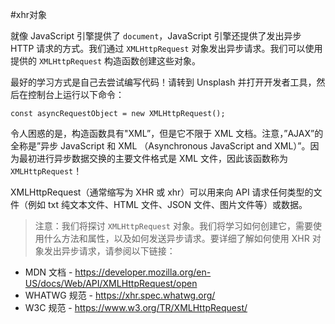 #xhr对象

就像 JavaScript 引擎提供了 `document`，JavaScript 引擎还提供了发出异步 HTTP 请求的方式。我们通过 `XMLHttpRequest` 对象发出异步请求。我们可以使用提供的 `XMLHttpRequest` 构造函数创建这些对象。

最好的学习方式是自己去尝试编写代码！请转到 Unsplash 并打开开发者工具，然后在控制台上运行以下命令：

```
const asyncRequestObject = new XMLHttpRequest();
```

令人困惑的是，构造函数具有"XML”，但是它不限于 XML 文档。注意，”AJAX”的全称是”异步 JavaScript 和 XML （Asynchronous JavaScript and XML）”。因为最初进行异步数据交换的主要文件格式是 XML 文件，因此该函数称为 `XMLHttpRequest`！

XMLHttpRequest（通常缩写为 XHR 或 xhr）可以用来向 API 请求任何类型的文件（例如 txt 纯文本文件、HTML 文件、JSON 文件、图片文件等）或数据。
>注意：我们将探讨 `XMLHttpRequest` 对象。我们将学习如何创建它，需要使用什么方法和属性，以及如何发送异步请求。要详细了解如何使用 XHR 对象发出异步请求，请参阅以下链接：

* MDN 文档 - https://developer.mozilla.org/en-US/docs/Web/API/XMLHttpRequest/open
* WHATWG 规范 - https://xhr.spec.whatwg.org/
* W3C 规范 - https://www.w3.org/TR/XMLHttpRequest/